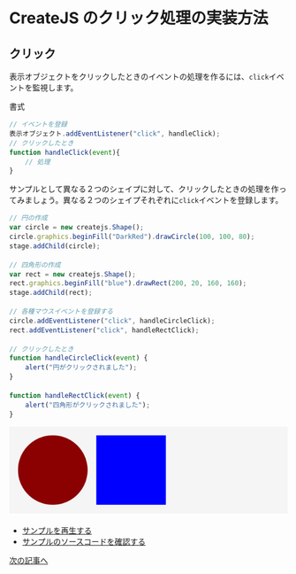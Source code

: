 # CreateJS のクリック処理の実装方法

## クリック

表示オブジェクトをクリックしたときのイベントの処理を作るには、`click`イベントを監視します。

書式

```js
// イベントを登録
表示オブジェクト.addEventListener("click", handleClick);
// クリックしたとき
function handleClick(event){
	// 処理
}
```

サンプルとして異なる２つのシェイプに対して、クリックしたときの処理を作ってみましょう。異なる２つのシェイプそれぞれに`click`イベントを登録します。

```js
// 円の作成
var circle = new createjs.Shape();
circle.graphics.beginFill("DarkRed").drawCircle(100, 100, 80);
stage.addChild(circle);

// 四角形の作成
var rect = new createjs.Shape();
rect.graphics.beginFill("blue").drawRect(200, 20, 160, 160);
stage.addChild(rect);

// 各種マウスイベントを登録する
circle.addEventListener("click", handleCircleClick);
rect.addEventListener("click", handleRectClick);

// クリックしたとき
function handleCircleClick(event) {
	alert("円がクリックされました");
}

function handleRectClick(event) {
	alert("四角形がクリックされました");
}
```

![](../imgs/mouse_click.html.png)

- [サンプルを再生する](https://ics-creative.github.io/tutorial-createjs/samples/mouse_click.html)
- [サンプルのソースコードを確認する](../samples/mouse_click.html)

[次の記事へ](mouse_over.md)
